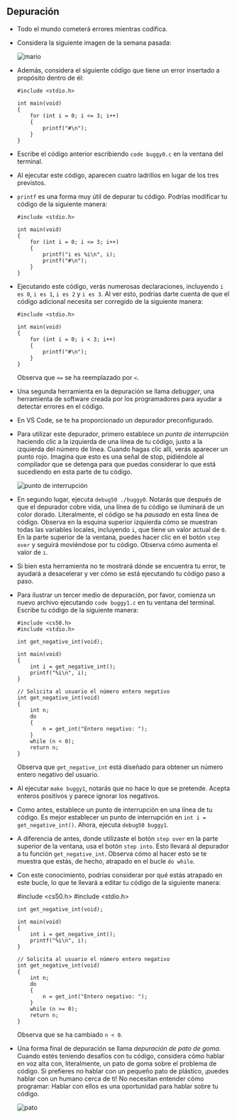 Depuración
---------

*   Todo el mundo cometerá errores mientras codifica.
*   Considera la siguiente imagen de la semana pasada:
    
    ![mario](https://cs50.harvard.edu/x/2023/notes/2/cs50Week2Slide061.png "mario")
    
*   Además, considera el siguiente código que tiene un error insertado a propósito dentro de él:
    
        #include <stdio.h>
        
        int main(void)
        {
            for (int i = 0; i <= 3; i++)
            {
                printf("#\n");
            }
        }
        
    
*   Escribe el código anterior escribiendo `code buggy0.c` en la ventana del terminal. 
*   Al ejecutar este código, aparecen cuatro ladrillos en lugar de los tres previstos.
*   `printf` es una forma muy útil de depurar tu código. Podrías modificar tu código de la siguiente manera:
    
        #include <stdio.h>
        
        int main(void)
        {
            for (int i = 0; i <= 3; i++)
            {
                printf("i es %i\n", i);
                printf("#\n");
            }
        }
        
    
*   Ejecutando este código, verás numerosas declaraciones, incluyendo `i es 0`, `i es 1`, `i es 2` y `i es 3`. Al ver esto, podrías darte cuenta de que el código adicional necesita ser corregido de la siguiente manera:
    
        #include <stdio.h>
        
        int main(void)
        {
            for (int i = 0; i < 3; i++)
            {
                printf("#\n");
            }
        }
        
    
    Observa que `<=` se ha reemplazado por `<`.
    
*   Una segunda herramienta en la depuración se llama _debugger_, una herramienta de software creada por los programadores para ayudar a detectar errores en el código.
*   En VS Code, se te ha proporcionado un depurador preconfigurado.
*   Para utilizar este depurador, primero establece un _punto de interrupción_ haciendo clic a la izquierda de una línea de tu código, justo a la izquierda del número de línea. Cuando hagas clic allí, verás aparecer un punto rojo. Imagina que esto es una señal de stop, pidiéndole al compilador que se detenga para que puedas considerar lo que está sucediendo en esta parte de tu código.
    
    ![punto de interrupción](https://cs50.harvard.edu/x/2023/notes/2/cs50Week2Debugging.png "punto de interrupción")
    
*   En segundo lugar, ejecuta `debug50 ./buggy0`. Notarás que después de que el depurador cobre vida, una línea de tu código se iluminará de un color dorado. Literalmente, el código se ha _pausado_ en esta línea de código. Observa en la esquina superior izquierda cómo se muestran todas las variables locales, incluyendo `i`, que tiene un valor actual de `0`. En la parte superior de la ventana, puedes hacer clic en el botón `step over` y seguirá moviéndose por tu código. Observa cómo aumenta el valor de `i`.
*   Si bien esta herramienta no te mostrará dónde se encuentra tu error, te ayudará a desacelerar y ver cómo se está ejecutando tu código paso a paso.
    
*   Para ilustrar un tercer medio de depuración, por favor, comienza un nuevo archivo ejecutando `code buggy1.c` en tu ventana del terminal. Escribe tu código de la siguiente manera:
    
        #include <cs50.h>
        #include <stdio.h>
        
        int get_negative_int(void);
        
        int main(void)
        {
            int i = get_negative_int();
            printf("%i\n", i);
        }
        
        // Solicita al usuario el número entero negativo
        int get_negative_int(void)
        {
            int n;
            do
            {
                n = get_int("Entero negativo: ");
            }
            while (n < 0);
            return n;
        }
        
    
    Observa que `get_negative_int` está diseñado para obtener un número entero negativo del usuario.
    
*   Al ejecutar `make buggy1`, notarás que no hace lo que se pretende. Acepta enteros positivos y parece ignorar los negativos.
*   Como antes, establece un punto de interrupción en una línea de tu código. Es mejor establecer un punto de interrupción en `int i = get_negative_int()`. Ahora, ejecuta `debug50 buggy1`.
*   A diferencia de antes, donde utilizaste el botón `step over` en la parte superior de la ventana, usa el botón `step into`. Esto llevará al depurador a tu función `get_negative_int`. Observa cómo al hacer esto se te muestra que estás, de hecho, atrapado en el bucle `do while`.
*   Con este conocimiento, podrías considerar por qué estás atrapado en este bucle, lo que te llevará a editar tu código de la siguiente manera:

       #include <cs50.h>
        #include <stdio.h>
        
        int get_negative_int(void);
        
        int main(void)
        {
            int i = get_negative_int();
            printf("%i\n", i);
        }
        
        // Solicita al usuario el número entero negativo
        int get_negative_int(void)
        {
            int n;
            do
            {
                n = get_int("Entero negativo: ");
            }
            while (n >= 0);
            return n;
        }
        
    
    Observa que se ha cambiado `n < 0`.
    
*   Una forma final de depuración se llama _depuración de pato de goma_. Cuando estés teniendo desafíos con tu código, considera cómo hablar en voz alta con, literalmente, un pato de goma sobre el problema de código. Si prefieres no hablar con un pequeño pato de plástico, ¡puedes hablar con un humano cerca de ti! No necesitan entender cómo programar: Hablar con ellos es una oportunidad para hablar sobre tu código.
    
    ![pato](https://cs50.harvard.edu/x/2023/notes/2/cs50Week2Slide070.png "pato")